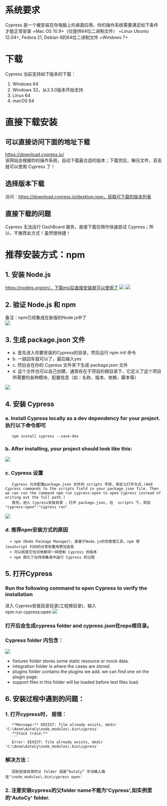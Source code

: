 # 系统要求
Cypress 是一个被安装在你电脑上的桌面应用，你的操作系统需要满足如下条件才能正常安装
+Mac OS 10.9+（仅提供64位二进制文件）
+Linux Ubuntu 12.04+, Fedora 21, Debian 8的64位二进制文件
+Windows 7+

# 下载
Cypress 当前支持如下版本的下载：
1. Windows 64
2. Windows 32，从3.3.0版本开始支持
3. Linux 64
4. macOS 64

# 直接下载安装
## 可以直接访问下面的地址下载   
https://download.cypress.io/   
该网站会根据你的操作系统，自动下载最合适的版本；下载完后，解压文件，双击就可以使用 Cypress 了！   
## 选择版本下载
访问：https://download.cypress.io/desktop.json，获取可下载的版本列表
## 直接下载的问题
Cypress 无法运行 DashBoard 服务，直接下载仅用作快速尝试 Cypress；所以，不推荐此方式！虽然很快捷！

# 推荐安装方式：npm
## 1. 安装 Node.js
https://nodejs.org/en/，下载msi后直接安装就可以使用了
<img src="https://github.com/annezhangprivate/annezhangprivate/blob/main/Cypress/Image/setup1.jpg">
<img src="https://github.com/annezhangprivate/annezhangprivate/blob/main/Cypress/Image/msi2.jpg">

## 2. 验证 Node.js 和 npm
备注：npm已经集成在新版的Node.js中了   
<img src="https://github.com/annezhangprivate/annezhangprivate/blob/main/Cypress/Image/%E9%AA%8C%E8%AF%81Node%20and%20npm.jpg">

## 3. 生成 package.json 文件
+ a. 首先进入你要安装的Cypress的目录，然后运行 npm init 命令
+ b. 一路回车就可以了，最后输入yes
+ c. 然后会在你的 Cypress 文件夹下生成  package.json  文件
+ d. 这个文件也可以自己创建，通常存在于项目的根目录下，它定义了这个项目所需要的各种模块、配置信息（如：名称、版本、依赖、脚本等）
<img src="https://github.com/annezhangprivate/annezhangprivate/blob/main/Cypress/Image/%E7%94%9F%E6%88%90package%E6%96%87%E4%BB%B6.jpg">

## 4. 安装 Cypress
### a. Install Cypress locally as a dev dependency for your project. 执行以下命令即可   
       npm install cypress --save-dev
### b. After installing, your project should look like this:
<img src="https://github.com/annezhangprivate/annezhangprivate/blob/main/Cypress/Image/folder%20tree.jpg">

### c. Cypress 设置   
       Cypress 允许配置package.json 文件的 scripts 字段，来定义打开方式.(Add Cypress commands to the scripts field in your package.json file. Then we can run the command npm run cypress:open to open Cypress instead of writing out the full path.)
       首先，进入 Cypress安装目录 ，打开 package.json, 在  scripts 下，添加 "cypress:open":"cypress run"  
<img src="https://github.com/annezhangprivate/annezhangprivate/blob/main/Cypress/Image/Cypress%20setting.jpg">           

### d. 推荐npm安装方式的原因   
      + npm（Node Package Manager），是基于Node.js的包管理工具，npm 使 JavaScript 代码的分享和重用更加容易   
      + 可以和其它任何依赖项一样控制 Cypress 的版本   
      + npm 简化了在持续集成中运行 Cypress 的过程   
      
## 5. 打开Cypress
### Run the following command to open Cypress to verify the installation 
进入 Cypress安装目录目录(工程根目录)，输入   
        npm run cypress:open
<img src="https://github.com/annezhangprivate/annezhangprivate/blob/main/Cypress/Image/Open%20cypress.jpg"> 

### 打开后会生成cypress folder and cypress.json在repo根目录。
### Cypress folder 内包含：
<img src="https://github.com/annezhangprivate/annezhangprivate/blob/main/Cypress/Image/cypress%20folder%20tree.jpg"> 

+ fixtures folder stores some static resource or mock data.   
+ integration folder is where the cases are stored.  
+ plugins folder contains the plugins we add. we can find one on the plugin page.
+ support files in this folder will be loaded before test files load.   


## 6. 安装过程中遇到的问题：
### 1. 打开cypress时， 报错：
       **Message:** EEXIST: file already exists, mkdir 'C:\Anne\AutoCy\node_modules\.bin\cypress'   
       **Stack trace:**
       ```
       Error: EEXIST: file already exists, mkdir 'C:\Anne\AutoCy\node_modules\.bin\cypress'
### 解决方法：    
       回到安装目录的父 folder 就是“AutoCy” 手动输入路径'\node_modules\.bin\cypress open'
       
### 2. 注意安装cypress的父folder name不能为'Cypress',如实例里的'AutoCy' folder.

